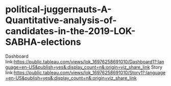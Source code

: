 # political-juggernauts-A-Quantitative-analysis-of-candidates-in-the-2019-LOK-SABHA-elections
Dashboard link:https://public.tableau.com/views/lok_16976258691010/Dashboard1?:language=en-US&publish=yes&:display_count=n&:origin=viz_share_link
Story link:https://public.tableau.com/views/lok_16976258691010/Story1?:language=en-US&publish=yes&:display_count=n&:origin=viz_share_link
